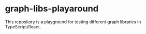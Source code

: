 # graph-libs-playaround

This repository is a playground for testing different graph libraries in TypeScript/React.
